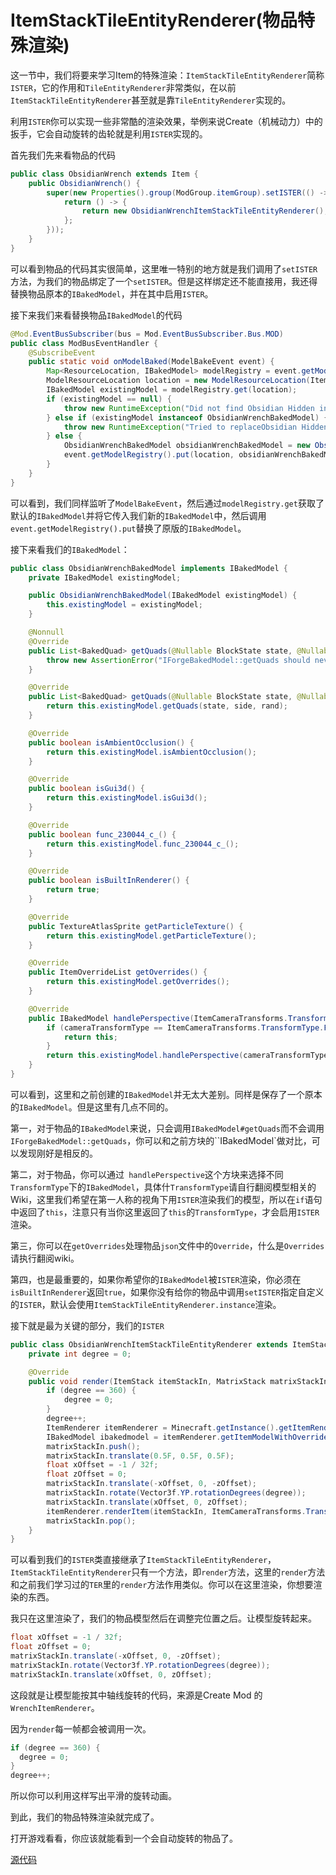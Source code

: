 # ItemStackTileEntityRenderer(物品特殊渲染)

这一节中，我们将要来学习Item的特殊渲染：`ItemStackTileEntityRenderer`简称`ISTER`，它的作用和`TileEntityRenderer`非常类似，在以前`ItemStackTileEntityRenderer`甚至就是靠`TileEntityRenderer`实现的。

利用`ISTER`你可以实现一些非常酷的渲染效果，举例来说Create（机械动力）中的扳手，它会自动旋转的齿轮就是利用`ISTER`实现的。

首先我们先来看物品的代码

```java
public class ObsidianWrench extends Item {
    public ObsidianWrench() {
        super(new Properties().group(ModGroup.itemGroup).setISTER(() -> {
            return () -> {
                return new ObsidianWrenchItemStackTileEntityRenderer();
            };
        }));
    }
}
```

可以看到物品的代码其实很简单，这里唯一特别的地方就是我们调用了`setISTER`方法，为我们的物品绑定了一个`setISTER`。但是这样绑定还不能直接用，我还得替换物品原本的`IBakedModel`，并在其中启用`ISTER`。

接下来我们来看替换物品`IBakedModel`的代码

```java
@Mod.EventBusSubscriber(bus = Mod.EventBusSubscriber.Bus.MOD)
public class ModBusEventHandler {
    @SubscribeEvent
    public static void onModelBaked(ModelBakeEvent event) {
        Map<ResourceLocation, IBakedModel> modelRegistry = event.getModelRegistry();
        ModelResourceLocation location = new ModelResourceLocation(ItemRegistry.obsidianWrench.get().getRegistryName(), "inventory");
        IBakedModel existingModel = modelRegistry.get(location);
        if (existingModel == null) {
            throw new RuntimeException("Did not find Obsidian Hidden in registry");
        } else if (existingModel instanceof ObsidianWrenchBakedModel) {
            throw new RuntimeException("Tried to replaceObsidian Hidden twice");
        } else {
            ObsidianWrenchBakedModel obsidianWrenchBakedModel = new ObsidianWrenchBakedModel(existingModel);
            event.getModelRegistry().put(location, obsidianWrenchBakedModel);
        }
    }
}
```

可以看到，我们同样监听了`ModelBakeEvent`，然后通过`modelRegistry.get`获取了默认的`IBakedModel`并将它传入我们新的`IBakedModel`中，然后调用`event.getModelRegistry().put`替换了原版的`IBakedModel`。

接下来看我们的`IBakedModel`：

```java
public class ObsidianWrenchBakedModel implements IBakedModel {
    private IBakedModel existingModel;

    public ObsidianWrenchBakedModel(IBakedModel existingModel) {
        this.existingModel = existingModel;
    }

    @Nonnull
    @Override
    public List<BakedQuad> getQuads(@Nullable BlockState state, @Nullable Direction side, @Nonnull Random rand, @Nonnull IModelData extraData) {
        throw new AssertionError("IForgeBakedModel::getQuads should never be called, only IForgeBakedModel::getQuads");
    }

    @Override
    public List<BakedQuad> getQuads(@Nullable BlockState state, @Nullable Direction side, Random rand) {
        return this.existingModel.getQuads(state, side, rand);
    }

    @Override
    public boolean isAmbientOcclusion() {
        return this.existingModel.isAmbientOcclusion();
    }

    @Override
    public boolean isGui3d() {
        return this.existingModel.isGui3d();
    }

    @Override
    public boolean func_230044_c_() {
        return this.existingModel.func_230044_c_();
    }

    @Override
    public boolean isBuiltInRenderer() {
        return true;
    }

    @Override
    public TextureAtlasSprite getParticleTexture() {
        return this.existingModel.getParticleTexture();
    }

    @Override
    public ItemOverrideList getOverrides() {
        return this.existingModel.getOverrides();
    }

    @Override
    public IBakedModel handlePerspective(ItemCameraTransforms.TransformType cameraTransformType, MatrixStack mat) {
        if (cameraTransformType == ItemCameraTransforms.TransformType.FIRST_PERSON_RIGHT_HAND || cameraTransformType == ItemCameraTransforms.TransformType.FIRST_PERSON_LEFT_HAND) {
            return this;
        }
        return this.existingModel.handlePerspective(cameraTransformType, mat);
    }
}
```

可以看到，这里和之前创建的`IBakedModel`并无太大差别。同样是保存了一个原本的`IBakedModel`。但是这里有几点不同的。

第一，对于物品的`IBakedModel`来说，只会调用`IBakedModel#getQuads`而不会调用`IForgeBakedModel::getQuads`，你可以和之前方块的``IBakedModel`做对比，可以发现刚好是相反的。

第二，对于物品，你可以通过` handlePerspective`这个方块来选择不同`TransformType`下的`IBakedModel`，具体什`TransformType`请自行翻阅模型相关的Wiki，这里我们希望在第一人称的视角下用`ISTER`渲染我们的模型，所以在`if`语句中返回了`this`，注意只有当你这里返回了`this`的`TransformType`，才会启用`ISTER`渲染。

第三，你可以在`getOverrides`处理物品`json`文件中的`Override`，什么是`Overrides`请执行翻阅wiki。

第四，也是最重要的，如果你希望你的`IBakedModel`被`ISTER`渲染，你必须在`isBuiltInRenderer`返回`true`，如果你没有给你的物品中调用`setISTER`指定自定义的`ISTER`，默认会使用`ItemStackTileEntityRenderer.instance`渲染。

接下就是最为关键的部分，我们的`ISTER`

```java
public class ObsidianWrenchItemStackTileEntityRenderer extends ItemStackTileEntityRenderer {
    private int degree = 0;

    @Override
    public void render(ItemStack itemStackIn, MatrixStack matrixStackIn, IRenderTypeBuffer bufferIn, int combinedLightIn, int combinedOverlayIn) {
        if (degree == 360) {
            degree = 0;
        }
        degree++;
        ItemRenderer itemRenderer = Minecraft.getInstance().getItemRenderer();
        IBakedModel ibakedmodel = itemRenderer.getItemModelWithOverrides(itemStackIn, null, null);
        matrixStackIn.push();
        matrixStackIn.translate(0.5F, 0.5F, 0.5F);
        float xOffset = -1 / 32f;
        float zOffset = 0;
        matrixStackIn.translate(-xOffset, 0, -zOffset);
        matrixStackIn.rotate(Vector3f.YP.rotationDegrees(degree));
        matrixStackIn.translate(xOffset, 0, zOffset);
        itemRenderer.renderItem(itemStackIn, ItemCameraTransforms.TransformType.NONE, false, matrixStackIn, bufferIn, combinedLightIn, combinedOverlayIn, ibakedmodel.getBakedModel());
        matrixStackIn.pop();
    }
}
```

可以看到我们的`ISTER`类直接继承了`ItemStackTileEntityRenderer`，`ItemStackTileEntityRenderer`只有一个方法，即`render`方法，这里的`render`方法和之前我们学习过的`TER`里的`render`方法作用类似。你可以在这里渲染，你想要渲染的东西。

我只在这里渲染了，我们的物品模型然后在调整完位置之后。让模型旋转起来。

```java
float xOffset = -1 / 32f;
float zOffset = 0;
matrixStackIn.translate(-xOffset, 0, -zOffset);
matrixStackIn.rotate(Vector3f.YP.rotationDegrees(degree));
matrixStackIn.translate(xOffset, 0, zOffset);
```

这段就是让模型能按其中轴线旋转的代码，来源是Create Mod 的`WrenchItemRenderer`。

因为`render`每一帧都会被调用一次。

```java
if (degree == 360) {
  degree = 0;
}
degree++;
```

所以你可以利用这样写出平滑的旋转动画。

到此，我们的物品特殊渲染就完成了。

打开游戏看看，你应该就能看到一个会自动旋转的物品了。

[源代码](https://github.com/FledgeXu/NeutrinoSourceCode/tree/master/src/main/java/com/tutorial/neutrino/ister)

